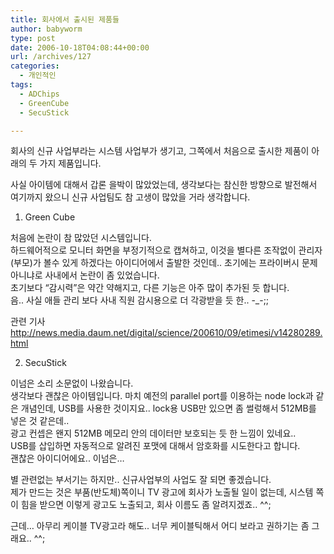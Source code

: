 ```yaml
---
title: 회사에서 출시된 제품들
author: babyworm
type: post
date: 2006-10-18T04:08:44+00:00
url: /archives/127
categories:
  - 개인적인
tags:
  - ADChips
  - GreenCube
  - SecuStick

---
```

회사의 신규 사업부라는 시스템 사업부가 생기고, 그쪽에서 처음으로 출시한 제품이 아래의 두 가지 제품입니다. 

사실 아이템에 대해서 갑론 을박이 많았었는데, 생각보다는 참신한 방향으로 발전해서 여기까지 왔으니 신규 사업팀도 참 고생이 많았을 거라 생각합니다. 

1. Green Cube

처음에 논란이 참 많았던 시스템입니다.  
하드웨어적으로 모니터 화면을 부정기적으로 캡쳐하고, 이것을 별다른 조작없이 관리자(부모)가 볼수 있게 하겠다는 아이디어에서 출발한 것인데.. 초기에는 프라이버시 문제 아니냐로 사내에서 논란이 좀 있었습니다.  
초기보다 &#8220;감시력&#8221;은 약간 약해지고, 다른 기능은 아주 많이 추가된 듯 합니다.  
음.. 사실 애들 관리 보다 사내 직원 감시용으로 더 각광받을 듯 한.. -_-;;

<div align="center">
</div>

관련 기사 <http://news.media.daum.net/digital/science/200610/09/etimesi/v14280289.html>

2. SecuStick

이넘은 소리 소문없이 나왔습니다.&nbsp;  
생각보다 괜찮은 아이템입니다. 마치 예전의 parallel port를 이용하는 node lock과 같은 개념인데, USB를 사용한 것이지요.. lock용 USB만 있으면 좀 썰렁해서 512MB를 넣은 것 같은데..  
광고 컨셉은 왠지 512MB 메모리 안의 데이터만 보호되는 듯 한 느낌이 있네요..  
USB를 삽입하면 자동적으로 알려진 포맷에 대해서 암호화를 시도한다고 합니다.  
괜찮은 아이디어에요.. 이넘은&#8230;

<div align="center">
</div>

별 관련없는 부서기는 하지만.. 신규사업부의 사업도 잘 되면 좋겠습니다.  
제가 만드는 것은 부품(반도체)쪽이니 TV 광고에 회사가 노출될 일이 없는데, 시스템 쪽이 힘을 받으면 이렇게 광고도 노출되고, 회사 이름도 좀 알려지겠죠.. ^^;

근데&#8230; 아무리 케이블 TV광고라 해도.. 너무 케이블틱해서 어디 보라고 권하기는 좀 그래요.. ^^;

<div align="center">
</div>
